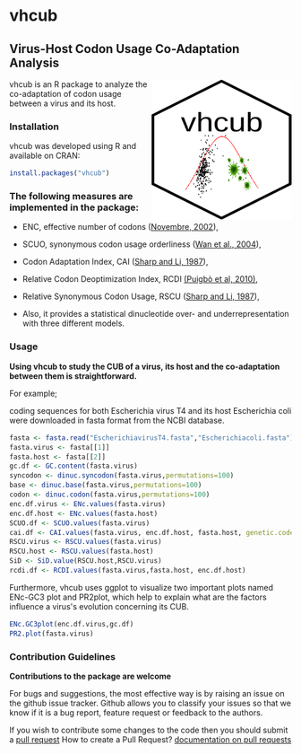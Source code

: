 # vhcub

## Virus-Host Codon Usage Co-Adaptation Analysis
 
<img align="right" width="250" height="250" src="https://github.com/AliYoussef96/vhcub/blob/master/logo.png">

vhcub is an R package to analyze the co-adaptation of codon usage between a virus and its host. 

### Installation

vhcub was developed using R and available on CRAN:

```R
install.packages("vhcub")
```

### The following measures are implemented in the package:

* ENC, effective number of codons ([Novembre, 2002](https://www.ncbi.nlm.nih.gov/pubmed/12140252)),

* SCUO, synonymous codon usage orderliness ([Wan et al., 2004](https://www.ncbi.nlm.nih.gov/pubmed/15222899)),

* Codon Adaptation Index, CAI ([Sharp and Li, 1987](https://www.ncbi.nlm.nih.gov/pubmed/3547335)),

* Relative  Codon Deoptimization Index, RCDI [(Puigbò et al, 2010)](https://bmcresnotes.biomedcentral.com/articles/10.1186/1756-0500-3-87),

* Relative Synonymous Codon Usage, RSCU ([Sharp and Li, 1987](https://www.ncbi.nlm.nih.gov/pubmed/3547335)),

* Also, it provides a statistical dinucleotide over- and underrepresentation with three different models.

### Usage

**Using vhcub to study the CUB of a virus, its host and the co-adaptation between them is straightforward.**

For example;

coding sequences for both Escherichia virus T4 and its host Escherichia coli were downloaded in fasta format from the NCBI database.

```R
fasta <- fasta.read("EscherichiavirusT4.fasta","Escherichiacoli.fasta")
fasta.virus <- fasta[[1]]
fasta.host <- fasta[[2]]
gc.df <- GC.content(fasta.virus)
syncodon <- dinuc.syncodon(fasta.virus,permutations=100)
base <- dinuc.base(fasta.virus,permutations=100)
codon <- dinuc.codon(fasta.virus,permutations=100)
enc.df.virus <- ENc.values(fasta.virus)
enc.df.host <- ENc.values(fasta.host)
SCUO.df <- SCUO.values(fasta.virus)
cai.df <- CAI.values(fasta.virus, enc.df.host, fasta.host, genetic.code="11")
RSCU.virus <- RSCU.values(fasta.virus)
RSCU.host <- RSCU.values(fasta.host)
SiD <- SiD.value(RSCU.host,RSCU.virus)
rcdi.df <- RCDI.values(fasta.virus,fasta.host, enc.df.host)
```

Furthermore, vhcub uses ggplot to visualize two important plots named ENc-GC3 plot and PR2plot, which help to explain what are the factors influence a virus's evolution concerning its CUB.

```R
ENc.GC3plot(enc.df.virus,gc.df)
PR2.plot(fasta.virus)
```
### Contribution Guidelines

**Contributions to the package are welcome**

For bugs and suggestions, the most effective way is by raising an issue on the github issue tracker. 
Github allows you to classify your issues so that we know if it is a bug report, feature request or feedback to the authors.

If you wish to contribute some changes to the code then you should submit a [pull request](https://github.com/AliYoussef96/BCAW-Tool/pulls)
How to create a Pull Request? [documentation on pull requests](https://help.github.com/en/articles/about-pull-requests)



